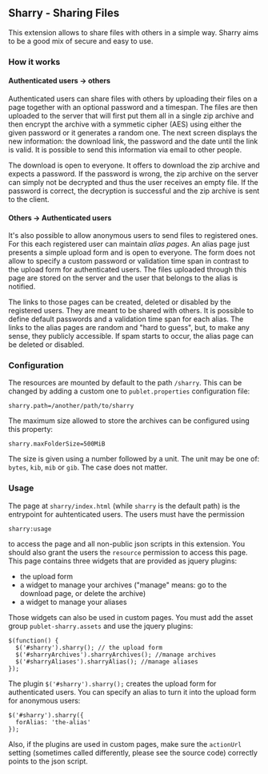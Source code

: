 ## Sharry - Sharing Files

This extension allows to share files with others in a simple way. Sharry aims
to be a good mix of secure and easy to use.

### How it works

#### Authenticated users -> others

Authenticated users can share files with others by uploading their files on a page
together with an optional password and a timespan. The files are then uploaded to
the server that will first put them all in a single zip archive and then encrypt
the archive with a symmetic cipher (AES) using either the given password or it
generates a random one. The next screen displays the new information: the download
link, the password and the date until the link is valid. It is possible to send
this information via email to other people.

The download is open to everyone. It offers to download the zip archive and expects
a password. If the password is wrong, the zip archive on the server can simply not
be decrypted and thus the user receives an empty file. If the password is correct,
the decryption is successful and the zip archive is sent to the client.

#### Others -> Authenticated users

It's also possible to allow anonymous users to send files to registered ones. For
this each registered user can maintain _alias pages_. An alias page just presents
a simple upload form and is open to everyone. The form does not allow to specify
a custom password or validation time span in contrast to the upload form for
authenticated users. The files uploaded through this page are stored on the server
and the user that belongs to the alias is notified.

The links to those pages can be created, deleted or disabled by the registered
users. They are meant to be shared with others. It is possible to define default
passwords and a validation time span for each alias. The links to the alias pages
are random and "hard to guess", but, to make any sense, they publicly accessible.
If spam starts to occur, the alias page can be deleted or disabled.

### Configuration

The resources are mounted by default to the path `/sharry`. This can be changed by
adding a custom one to `publet.properties` configuration file:

    sharry.path=/another/path/to/sharry

The maximum size allowed to store the archives can be configured using this property:

    sharry.maxFolderSize=500MiB

The size is given using a number followed by a unit. The unit may be one of: `bytes`,
`kib`, `mib` or `gib`. The case does not matter.

### Usage

The page at `sharry/index.html` (while `sharry` is the default path) is the
entrypoint for auhtenticated users. The users must have the permission

    sharry:usage

to access the page and all non-public json scripts in this extension. You should also
grant the users the `resource` permission to access this page. This page contains three
widgets that are provided as jquery plugins:

* the upload form
* a widget to manage your archives ("manage" means: go to the download page, or delete the archive)
* a widget to manage your aliases

Those widgets can also be used in custom pages. You must add the asset group `publet-sharry.assets`
and use the jquery plugins:

    $(function() {
      $('#sharry').sharry(); // the upload form
      $('#sharryArchives').sharryArchives(); //manage archives
      $('#sharryAliases').sharryAlias(); //manage aliases
    });

The plugin `$('#sharry').sharry();` creates the upload form for authenticated users. You can
specify an alias to turn it into the upload form for anonymous users:

    $('#sharry').sharry({
      forAlias: 'the-alias'
    });

Also, if the plugins are used in custom pages, make sure the `actionUrl` setting (sometimes called
differently, please see the source code) correctly points to the json script.